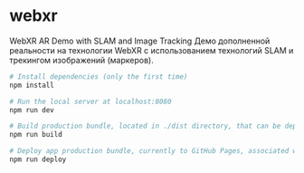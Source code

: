 # webxr
WebXR AR Demo with SLAM and Image Tracking
Демо дополненной реальности на технологии WebXR с использованием технологий SLAM и трекингом изображений (маркеров).

``` bash
# Install dependencies (only the first time)
npm install

# Run the local server at localhost:8080
npm run dev

# Build production bundle, located in ./dist directory, that can be deployed to any server/hosting
npm run build

# Deploy app production bundle, currently to GitHub Pages, associated with repository
npm run deploy

```